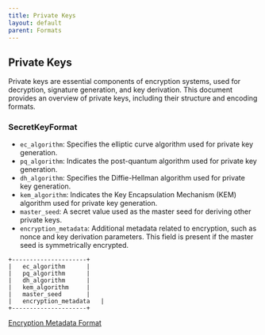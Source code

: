 ```yaml
---
title: Private Keys
layout: default
parent: Formats
---
```


## Private Keys

Private keys are essential components of encryption systems, used for decryption, signature generation, and key derivation. This document provides an overview of private keys, including their structure and encoding formats.

### SecretKeyFormat

- `ec_algorithm`: Specifies the elliptic curve algorithm used for private key generation.
- `pq_algorithm`: Indicates the post-quantum algorithm used for private key generation.
- `dh_algorithm`: Specifies the Diffie-Hellman algorithm used for private key generation.
- `kem_algorithm`: Indicates the Key Encapsulation Mechanism (KEM) algorithm used for private key generation.
- `master_seed`: A secret value used as the master seed for deriving other private keys.
- `encryption_metadata`: Additional metadata related to encryption, such as nonce and key derivation parameters. This field is present if the master seed is symmetrically encrypted.

```
+---------------------+
|   ec_algorithm      |
|   pq_algorithm      |
|   dh_algorithm      |
|   kem_algorithm     |
|   master_seed       |
|   encryption_metadata   |
+---------------------+
```

[Encryption Metadata Format](/Formats/encryption-metadata-format)
